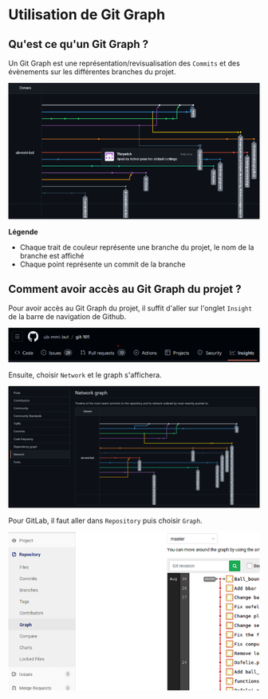 # Utilisation de Git Graph

## Qu'est ce qu'un Git Graph ?

Un Git Graph est une représentation/revisualisation des `Commits` et des évènements sur les différentes branches du projet.

![Git Graph](<assets/ex-git-graph.png>)

**Légende**

- Chaque trait de couleur représente une branche du projet, le nom de la branche est affiché
- Chaque point représente un commit de la branche

## Comment avoir accès au Git Graph du projet ?

Pour avoir accès au Git Graph du projet, il suffit d'aller sur l'onglet `Insight` de la barre de navigation de Github.

![Nav bar Github](assets/nav-bar-github.png)

Ensuite, choisir `Network` et le graph s'affichera.

![Git Graph Github](assets/git-graph-github.png)

Pour GitLab, il faut aller dans `Repository` puis choisir `Graph`.

![Git Graph Gitlab](assets/git-graph-gitlab.png)